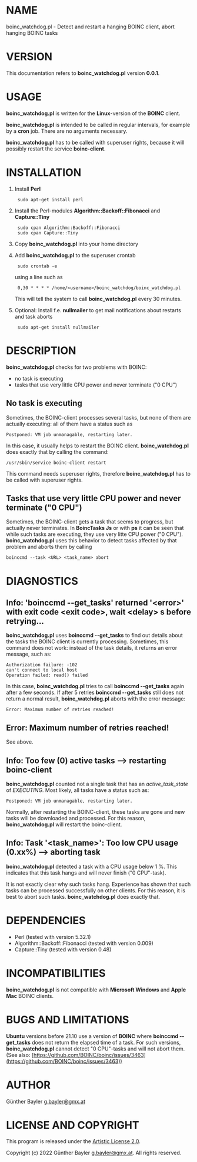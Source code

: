 # NAME

boinc\_watchdog.pl - Detect and restart a hanging BOINC client, abort hanging BOINC tasks

# VERSION

This documentation refers to **boinc\_watchdog.pl** version **0.0.1**.

# USAGE

**boinc\_watchdog.pl** is written for the **Linux**-version of the **BOINC** client.

**boinc\_watchdog.pl** is intended to be called in regular intervals, for
example by a **cron** job. There are no arguments necessary.

**boinc\_watchdog.pl** has to be called with superuser rights, because it 
will possibly restart the service **boinc-client**.

# INSTALLATION

1. Install **Perl**

        sudo apt-get install perl

2. Install the Perl-modules **Algorithm::Backoff::Fibonacci** and **Capture::Tiny**

        sudo cpan Algorithm::Backoff::Fibonacci
        sudo cpan Capture::Tiny

3. Copy **boinc\_watchdog.pl** into your home directory
4. Add **boinc\_watchdog.pl** to the superuser crontab

        sudo crontab -e

    using a line such as

        0,30 * * * * /home/<username>/boinc_watchdog/boinc_watchdog.pl

    This will tell the system to call **boinc\_watchdog.pl** every 30 minutes.

5. Optional: Install f.e. **nullmailer** to get mail notifications about restarts and task aborts

        sudo apt-get install nullmailer 

# DESCRIPTION

**boinc\_watchdog.pl** checks for two problems with BOINC:

- no task is executing
- tasks that use very little CPU power and never terminate ("0 CPU")

## No task is executing

Sometimes, the BOINC-client processes several tasks, but none of them are
actually executing: all of them have a status such as

    Postponed: VM job unmanagable, restarting later.

In this case, it usually helps to restart the BOINC client.
**boinc\_watchdog.pl** does exactly that by calling the command:

    /usr/sbin/service boinc-client restart

This command needs superuser rights, therefore **boinc\_watchdog.pl** has
to be called with superuser rights.

## Tasks that use very little CPU power and never terminate ("0 CPU")

Sometimes, the BOINC-client gets a task that seems to progress, but
actually never terminates. In **BoincTasks Js** or with **ps** it can be seen
that while such tasks are executing, they use very litte CPU power
("0 CPU"). **boinc\_watchdog.pl** uses this behavior to detect tasks affected
by that problem and aborts them by calling

    boinccmd --task <URL> <task_name> abort

# DIAGNOSTICS

## Info: 'boinccmd --get\_tasks' returned '&lt;error>' with exit code &lt;exit code>, wait &lt;delay> s before retrying...

**boinc\_watchdog.pl** uses **boinccmd --get\_tasks** to find out details about
the tasks the BOINC client is currently processing. Sometimes, this command 
does not work: instead of the task details, it returns an error message, 
such as:

    Authorization failure: -102
    can't connect to local host
    Operation failed: read() failed

In this case, **boinc\_watchdog.pl** tries to call **boinccmd --get\_tasks**
again after a few seconds. If after 5 retries **boinccmd --get\_tasks** still
does not return a normal result, **boinc\_watchdog.pl** aborts with the
error message:

    Error: Maximum number of retries reached!

## Error: Maximum number of retries reached!

See above.

## Info: Too few (0) active tasks --> restarting boinc-client

**boinc\_watchdog.pl** counted not a single task that has an
_active\_task\_state_ of _EXECUTING_. Most likely, all tasks have a
status such as:

    Postponed: VM job unmanagable, restarting later.

Normally, after restarting the BOINC-client, these tasks are gone and
new tasks will be downloaded and processed. For this reason,
**boinc\_watchdog.pl** will restart the boinc-client.

## Info: Task '&lt;task\_name>': Too low CPU usage (0.xx%) --> aborting task

**boinc\_watchdog.pl** detected a task with a CPU usage below 1 %. This
indicates that this task hangs and will never finish ("0 CPU"-task).

It is not exactly clear why such tasks hang. Experience has shown that
such tasks can be processed successfully on other clients. For this
reason, it is best to abort such tasks. **boinc\_watchdog.pl** does
exactly that.

# DEPENDENCIES

- Perl (tested with version 5.32.1)
- Algorithm::Backoff::Fibonacci (tested with version 0.009)
- Capture::Tiny (tested with version 0.48)

# INCOMPATIBILITIES

**boinc\_watchdog.pl** is not compatible with **Microsoft Windows** and
**Apple Mac** BOINC clients.

# BUGS AND LIMITATIONS

**Ubuntu** versions before 21.10 use a version of **BOINC** where
**boinccmd --get\_tasks** does not return the elapsed time of a task.
For such versions, **boinc\_watchdog.pl** cannot detect "0 CPU"-tasks
and will not abort them. (See also: 
[https://github.com/BOINC/boinc/issues/3463](https://github.com/BOINC/boinc/issues/3463))

# AUTHOR

Günther Bayler <g.bayler@gmx.at>

# LICENSE AND COPYRIGHT

This program is released under the
[Artistic License 2.0](http://www.perlfoundation.org/artistic_license_2_0).

Copyright (c) 2022 Günther Bayler <g.bayler@gmx.at>. All rights reserved.
